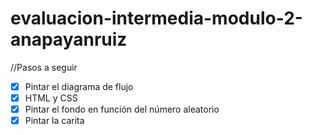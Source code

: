 # evaluacion-intermedia-modulo-2-anapayanruiz

//Pasos a seguir

- [x] Pintar el diagrama de flujo
- [x] HTML y CSS
- [x] Pintar el fondo en función del número aleatorio
- [x] Pintar la carita
